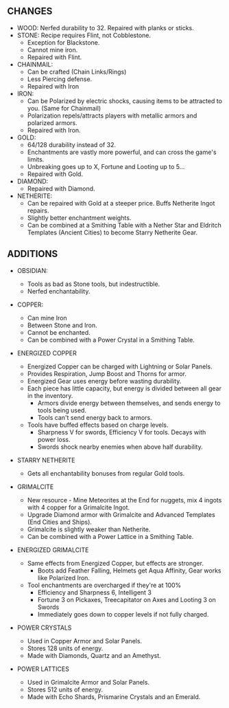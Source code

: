 ## CHANGES

- WOOD: Nerfed durability to 32. Repaired with planks or sticks.
- STONE: Recipe requires Flint, not Cobblestone.
	- Exception for Blackstone.
	- Cannot mine iron.
	- Repaired with Flint.
- CHAINMAIL:
	- Can be crafted (Chain Links/Rings)
	- Less Piercing defense.
	- Repaired with Iron
- IRON:
	- Can be Polarized by electric shocks, causing items to be attracted to you. (Same for Chainmail)
	- Polarization repels/attracts players with metallic armors and polarized armors.
	- Repaired with Iron.
- GOLD:
	- 64/128 durability instead of 32.
	- Enchantments are vastly more powerful, and can cross the game's limits.
	- Unbreaking goes up to X, Fortune and Looting up to 5...
	- Repaired with Gold.
- DIAMOND:
	- Repaired with Diamond.
- NETHERITE:
	- Can be repaired with Gold at a steeper price. Buffs Netherite Ingot repairs.
	- Slightly better enchantment weights.
	- Can be combined at a Smithing Table with a Nether Star and Eldritch Templates (Ancient Cities) to become Starry Netherite Gear.

## ADDITIONS

- OBSIDIAN:
	- Tools as bad as Stone tools, but indestructible.
	- Nerfed enchantability.
- COPPER:
	- Can mine Iron
	- Between Stone and Iron.
	- Cannot be enchanted.
	- Can be combined with a Power Crystal in a Smithing Table.
- ENERGIZED COPPER
	- Energized Copper can be charged with Lightning or Solar Panels.
	- Provides Respiration, Jump Boost and Thorns for armor.
	- Energized Gear uses energy before wasting durability.
	- Each piece has little capacity, but energy is divided between all gear in the inventory.
		- Armors divide energy between themselves, and sends energy to tools being used.
		- Tools can't send energy back to armors.
	- Tools have buffed effects based on charge levels.
		- Sharpness V for swords, Efficiency V for tools. Decays with power loss.
		- Swords shock nearby enemies when above half durability.
- STARRY NETHERITE
	- Gets all enchantability bonuses from regular Gold tools.
- GRIMALCITE
	- New resource - Mine Meteorites at the End for nuggets, mix 4 ingots with 4 copper for a Grimalcite Ingot.
	- Upgrade Diamond armor with Grimalcite and Advanced Templates (End Cities and Ships).
	- Grimalcite is slightly weaker than Netherite.
	- Can be combined with a Power Lattice in a Smithing Table.
- ENERGIZED GRIMALCITE
	- Same effects from Energized Copper, but effects are stronger.
		- Boots add Feather Falling, Helmets get Aqua Affinity, Gear works like Polarized Iron.
	- Tool enchantments are overcharged if they're at 100%
		- Efficiency and Sharpness 6, Intelligent 3
		- Fortune 3 on Pickaxes, Treecapitator on Axes and Looting 3 on Swords
		- Immediately goes down to copper levels if not fully charged.

- POWER CRYSTALS
	- Used in Copper Armor and Solar Panels.
	- Stores 128 units of energy.
	- Made with Diamonds, Quartz and an Amethyst.
- POWER LATTICES
	- Used in Grimalcite Armor and Solar Panels.
	- Stores 512 units of energy.
	- Made with Echo Shards, Prismarine Crystals and an Emerald.